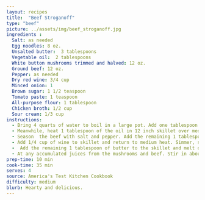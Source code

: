 ```yaml
---
layout: recipes
title:  "Beef Stroganoff"
type: "beef"
picture: ../assets/img/beef_stroganoff.jpg
ingredients :
  Salt: as needed
  Egg noodles: 8 oz.
  Unsalted butter:  3 tablespoons
  Vegetable oil:  2 tablespoons
  White button mushrooms trimmed and halved: 12 oz.
  Ground beef: 12 oz.
  Pepper: as needed
  Dry red wine: 3/4 cup
  Minced onion: 1
  Brown sugar: 1 1/2 teaspoon
  Tomato paste: 1 teaspoon
  All-purpose flour: 1 tablespoon
  Chicken broth: 1/2 cup
  Sour cream: 1/3 cup
instructions:
  - Bring 4 quarts of water to boil in a large pot. Add one tablespoon of salt and the noodles and cook. Stirring often until they're almost tender but still firm to bite. Drain the noodles, then return the pot and toss with 2 tablespoons of butter. Cover to keep warm.
  - Meanwhile, heat 1 tablespoon of the oil in 12 inch skillet over medium high heat until simmering. Add the mushrooms and one quarter teaspoon salt and cook until lightly browned, about five minutes, then transfer to a bowl.
  - Season  the beef with salt and pepper. Add the remaining 1 tablespoon oil to the skillet and return to medium high heat until just smoking. Brown the beef, about five minutes, then transfer to the bowl with the mushrooms.
  - Add 1/4 cup of wine to skillet and return to medium heat. Simmer, scraping up any browned bits until syrupy. about one minute. Transfer the wine to the bowl with the mushrooms
  -  Add the remaining 1 tablespoon of butter to the skillet and melt over medium heat. Add the onion, brown sugar, and tomato paste and cook until the onion is lightly browned, about five minutes. Stir in the flour and cook for one minute. Whisk in the broth and remaining 1/2 cup wine and simmer until thickened, about two minutes.
  - At any accumulated juices from the mushrooms and beef. Stir in about half a cup of the sauce into the sour cream, then stir the sour cream mixture into the sauce. Add the mushrooms and beef and let it warm through. Season with salt and pepper to taste. Serve over the warm buttered egg noodles.
prep-time: 10 min
cook-time: 35 min
serves: 4
source: America's Test Kitchen Cookbook
difficulty: medium
blurb: Hearty and delicious.
---
```

